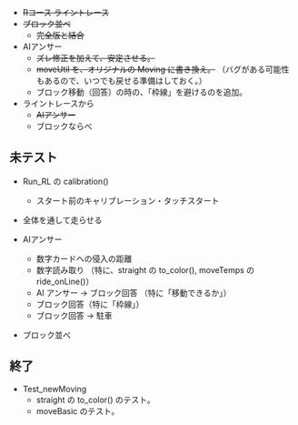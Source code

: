 - ~~Rコース ライントレース~~
- ~~ブロック並べ~~
    - ~~完全版と結合~~
- AIアンサー
    - ~~ズレ修正を加えて、安定させる。~~
    - ~~moveUtil を、オリジナルの Moving に書き換え。~~
        （バグがある可能性もあるので、いつでも戻せる準備はしておく。）
    - ブロック移動（回答）の時の、「枠線」を避けるのを追加。
- ライントレースから
    - ~~AIアンサー~~
    - ブロックならべ



## 未テスト
- Run_RL の calibration()
    - スタート前のキャリブレーション・タッチスタート
- 全体を通して走らせる
- AIアンサー
    - 数字カードへの侵入の距離
    - 数字読み取り
        （特に、straight の to_color(), moveTemps の ride_onLine()）
    - AI アンサー → ブロック回答 （特に「移動できるか」）
    - ブロック回答（特に「枠線」）
    - ブロック回答 → 駐車

- ブロック並べ

## 終了
- Test_newMoving
    - straight の to_color() のテスト。
    - moveBasic のテスト。


